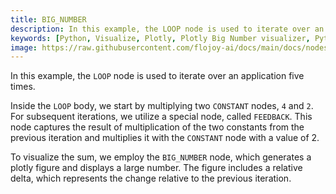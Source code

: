 ```yaml
---
title: BIG_NUMBER
description: In this example, the LOOP node is used to iterate over an application five times. Inside the LOOP body, we start by multiplying two CONSTANT nodes, 4 and 2. For subsequent iterations, we utilize a special node, called FEEDBACK. This node captures the result of multiplication of the two constants from the previous iteration and multiplies it with the CONSTANT node with a value of 2.
keywords: [Python, Visualize, Plotly, Plotly Big Number visualizer, Python numerical visualization, Large numerical insights, Big Number visualization examples, Flojoy Plotly nodes, Data presentation tools, Python data visualization, Numerical data representation, Visualizing data with Plotly, Impactful numerical insights]
image: https://raw.githubusercontent.com/flojoy-ai/docs/main/docs/nodes/VISUALIZERS/PLOTLY/BIG_NUMBER/examples/EX1/output.jpeg
---
```


In this example, the `LOOP` node is used to iterate over an application five times.

Inside the `LOOP` body, we start by multiplying two `CONSTANT` nodes, `4` and `2`. For subsequent iterations, we utilize a special node, called `FEEDBACK`. This node captures the result of multiplication of the two constants from the previous iteration and multiplies it with the `CONSTANT` node with a value of 2.

To visualize the sum, we employ the `BIG_NUMBER` node, which generates a plotly figure and displays a large number. The figure includes a relative delta, which represents the change relative to the previous iteration.